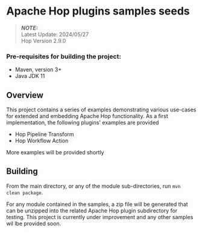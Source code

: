 # Apache Hop plugins samples seeds
> **_NOTE:_**  
> Latest Update: 2024/05/27\
> Hop Version 2.9.0

### Pre-requisites for building the project:
* Maven, version 3+
* Java JDK 11

## Overview

This project contains a series of examples demonstrating various use-cases for extended and embedding Apache Hop functionality. As a first implementation, the following plugins' examples are provided

* Hop Pipeline Transform
* Hop Workflow Action

More examples will be provided shortly

## Building

From the main directory, or any of the module sub-directories, run `mvn clean package`.

For any module contained in the samples, a zip file will be generated that can be unzipped into the related Apache Hop plugin subdirectory for testing. This project is currently under improvement and any other samples wil lbe provided soon.

